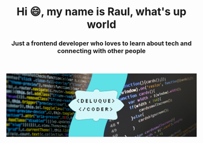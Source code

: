 <h1 align="center">Hi 😄, my name is Raul, what's up world</h1>
<h3 align="center">Just a frontend developer who loves to learn about tech and connecting with other people</h2>
<br></br>
<img src="/IMAGES/Deluque coder.png">

<!--
**raul2810/raul2810** is a ✨ _special_ ✨ repository because its `README.md` (this file) appears on your GitHub profile.

Here are some ideas to get you started:

- 🔭 I’m currently working on ...
- 🌱 I’m currently learning ...
- 👯 I’m looking to collaborate on ...
- 🤔 I’m looking for help with ...
- 💬 Ask me about ...
- 📫 How to reach me: ...
- 😄 Pronouns: ...
- ⚡ Fun fact: ...
-->
